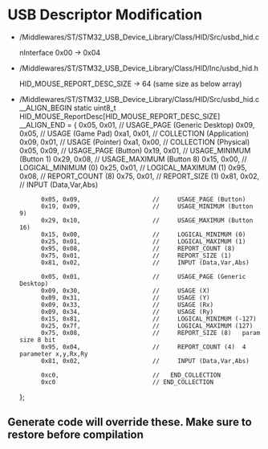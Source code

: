 # USB Descriptor Modification
- /Middlewares/ST/STM32_USB_Device_Library/Class/HID/Src/usbd_hid.c

    nInterface 0x00 -> 0x04
    
- /Middlewares/ST/STM32_USB_Device_Library/Class/HID/Inc/usbd_hid.h

    HID_MOUSE_REPORT_DESC_SIZE -> 64 (same size as below array)

- /Middlewares/ST/STM32_USB_Device_Library/Class/HID/Src/usbd_hid.c
    __ALIGN_BEGIN static uint8_t HID_MOUSE_ReportDesc[HID_MOUSE_REPORT_DESC_SIZE] __ALIGN_END =
    {
            0x05, 0x01,                    // USAGE_PAGE (Generic Desktop)
            0x09, 0x05,                    // USAGE (Game Pad)
            0xa1, 0x01,                    // COLLECTION (Application)
            0x09, 0x01,                    //   USAGE (Pointer)
            0xa1, 0x00,                    //   COLLECTION (Physical)
            0x05, 0x09,                    //     USAGE_PAGE (Button)
            0x19, 0x01,                    //     USAGE_MINIMUM (Button 1)
            0x29, 0x08,                    //     USAGE_MAXIMUM (Button 8)
            0x15, 0x00,                    //     LOGICAL_MINIMUM (0)
            0x25, 0x01,                    //     LOGICAL_MAXIMUM (1)
            0x95, 0x08,                    //     REPORT_COUNT (8)
            0x75, 0x01,                    //     REPORT_SIZE (1)
            0x81, 0x02,                    //     INPUT (Data,Var,Abs)

            0x05, 0x09,                    //     USAGE_PAGE (Button)
            0x19, 0x09,                    //     USAGE_MINIMUM (Button 9)
            0x29, 0x10,                    //     USAGE_MAXIMUM (Button 16)
            0x15, 0x00,                    //     LOGICAL_MINIMUM (0)
            0x25, 0x01,                    //     LOGICAL_MAXIMUM (1)
            0x95, 0x08,                    //     REPORT_COUNT (8)
            0x75, 0x01,                    //     REPORT_SIZE (1)
            0x81, 0x02,                    //     INPUT (Data,Var,Abs)

            0x05, 0x01,                    //     USAGE_PAGE (Generic Desktop)
            0x09, 0x30,                    //     USAGE (X)
            0x09, 0x31,                    //     USAGE (Y)
            0x09, 0x33,                    //     USAGE (Rx)
            0x09, 0x34,             	   //     USAGE (Ry)
            0x15, 0x81,                    //     LOGICAL_MINIMUM (-127)
            0x25, 0x7f,                    //     LOGICAL_MAXIMUM (127)
            0x75, 0x08,                    //     REPORT_SIZE (8)   param size 8 bit
            0x95, 0x04,                    //     REPORT_COUNT (4)	4 parameter x,y,Rx,Ry
            0x81, 0x02,                    //     INPUT (Data,Var,Abs)

            0xc0,                          //   END_COLLECTION
            0xc0                           // END_COLLECTION
    };

## Generate code will override these. Make sure to restore before compilation
